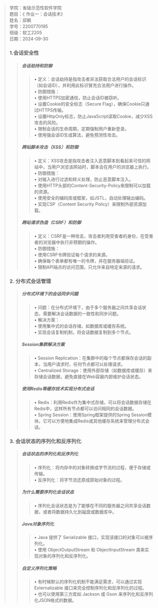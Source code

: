 
> 学院：省级示范性软件学院  
题目：《 作业一：会话技术》  
姓名：邱枫  
学号：2200770195  
班级：软工2205  
日期：2024-09-30  
>### 1.会话安全性
   >>##### 会话劫持和防御  
   >>> •  定义：会话劫持是指攻击者非法获取合法用户的会话标识（如会话ID），并利用此标识冒充合法用户进行操作。  
   •  防御措施：  
   •  使用HTTPS加密通信，防止会话ID被窃听。  
   •  设置Cookie的安全标志（Secure Flag），确保Cookie只通过HTTPS传输。  
   •  设置HttpOnly标志，防止JavaScript读取Cookie，减少XSS攻击的风险。  
   •  限制会话的生命周期，定期强制用户重新登录。  
   •  使用强会话ID生成算法，避免预测性攻击。  
   >>##### 跨站脚本攻击（XSS）和防御  
   >>>•  定义：XSS攻击是指攻击者注入恶意脚本到看起来可信的网站中，当用户浏览该网站时，脚本会在用户的浏览器上执行。  
   •  防御措施：  
   •  对输入进行过滤和转义处理，防止恶意脚本注入。  
   •  使用HTTP头部的Content-Security-Policy来限制可以加载的资源。  
   •  使用安全的编码库或框架，如JSTL，自动处理输出编码。  
   •  实现CSP（Content Security Policy）来限制外部资源加载。  
   >>##### 跨站请求伪造（CSRF）和防御  
   >>>•  定义：CSRF是一种攻击，攻击者利用受害者的身份，在受害者的浏览器中执行非预期的操作。  
   •  防御措施：  
   •  使用CSRF令牌验证每个请求的来源。  
   •  确保每个表单都有唯一的令牌，并在服务器端验证。  
   •  限制API端点的访问范围，只允许来自特定来源的请求。  
>### 2. 分布式会话管理  
   >>##### 分布式环境下的会话同步问题  
   >>>•  问题：在分布式环境下，由于多个服务器之间共享会话状态，需要解决会话数据的一致性和同步问题。  
   •  解决方案：  
   •  使用集中式的会话存储，如数据库或缓存系统。  
   •  实现会话复制机制，将会话数据复制到多个节点。  
   >>##### Session集群解决方案  
   >>>•  Session Replication：在集群中的每个节点都保存会话的副本，当用户请求时，任何节点都可以处理请求。  
   •  Centralized Storage：使用外部存储（如数据库或缓存）来存储会话数据，避免直接在Web容器内部维护会话状态。  
   >>##### 使用Redis等缓存技术实现分布式会话  
   >>>•  Redis：利用Redis作为集中式存储，可以将会话数据存储在Redis中，这样所有节点都可以访问相同的会话数据。  
   •  Spring Session：使用Spring框架提供的Spring Session模块，它可以方便地集成Redis或其他缓存系统来管理分布式会话。  
>### 3. 会话状态的序列化和反序列化  
   >>##### 会话状态的序列化和反序列化  
   >>>•  序列化：将内存中的对象转换成字节流的过程，便于存储或传输。  
   •  反序列化：将字节流还原成原始对象的过程。  
   >>##### 为什么需要序列化会话状态  
   >>>•  序列化会话状态是为了能够在不同的服务器之间共享会话数据，或者将数据持久化到磁盘或数据库中。  
   >>##### Java对象序列化  
  >>> •  Java 提供了 Serializable 接口，实现该接口的对象可以被序列化。  
   •  使用 ObjectOutputStream 和 ObjectInputStream 类来实现对象的序列化和反序列化。  
  >> ##### 自定义序列化策略  
  >>> •  有时候默认的序列化机制不能满足需求，可以通过实现 Externalizable 接口来完全控制序列化和反序列化的过程。  
   •  也可以使用第三方库如 Jackson 或 Gson 来序列化和反序列化JSON格式的数据。  
   